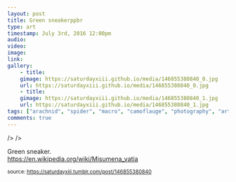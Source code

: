 ```yaml
---
layout: post
title: Green sneakerppbr
type: art
timestamp: July 3rd, 2016 12:00pm
audio: 
video: 
image: 
link: 
gallery:
	- title: 
	gimage: https://saturdayxiii.github.io/media/146855380840_0.jpg
	url: https://saturdayxiii.github.io/media/146855380840_0.jpg
	- title: 
	gimage: https://saturdayxiii.github.io/media/146855380840_1.jpg
	url: https://saturdayxiii.github.io/media/146855380840_1.jpg
tags: ["arachnid", "spider", "macro", "camoflauge", "photography", "art"]
comments: true
---
```


 />
 />
        
Green sneaker.
<br/>
<a href="https://en.wikipedia.org/wiki/Misumena_vatia" target="_blank">https://en.wikipedia.org/wiki/Misumena_vatia</a><br/>
 
  
<small>source: https://saturdayxiii.tumblr.com/post/146855380840</small>